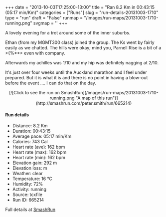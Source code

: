 +++
date = "2013-10-03T17:25:00-13:00"
title = "Ran 8.2 Km in 00:43:15 (05:17 min/Km)"
categories = ["Runs"]
slug = "run-details-20131003-1710"
type = "run"
draft = "False"
runmap = "/images/run-maps/20131003-1710-running.png"
svgmap = '<polyline points="20 50, 20 51, 0 69, 3 72, 10 76, 11 76, 16 71, 21 62, 26 59, 33 51, 40 44, 43 45, 51 48, 67 71, 76 68, 82 64, 99 40, 100 36, 93 33, 68 32, 63 33, 39 27, 35 24, 33 27, 27 25, 29 31, 33 35, 33 37, 20 49">'
+++

A lovely evening for a trot around some of the inner suburbs. 

Ethan (from my MGMT300 class) joined the group. The Ks went by fairly easily as we chatted. The hills were okay; mind you, Parnell Rise is a bit of a >{%**> even with company. 

Afterwards my achilles was 1/10 and my hip was definitely nagging at 2/10. 

It's just over four weeks until the Auckland marathon and I feel under prepared. But it is what it is and there is no point in having a blow-out before the event .... I can do that on the day. 



<!--more-->

<center>
[![Click to see the run on SmashRun](/images/run-maps/20131003-1710-running.png "A map of this run")](http://smashrun.com/peter.smith/run/665214)
</center>

#### Run details

* Distance: 8.2 Km
* Duration: 00:43:15
* Average pace: 05:17 min/Km
* Calories: 743 Cal
* Heart rate (ave): 162 bpm
* Heart rate (max): 162 bpm
* Heart rate (min): 162 bpm
* Elevation gain: 292 m
* Elevation loss:  m
* Weather: clear
* Temperature: 16 &deg;C
* Humidity: 72%
* Activity: running
* Source: tcxfile
* Run ID: 665214

Full details at [SmashRun](http://smashrun.com/peter.smith/run/665214)